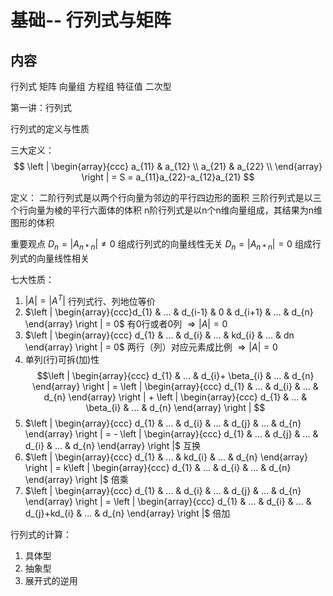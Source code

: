 # 基础-- 行列式与矩阵

## 内容

行列式 矩阵
向量组 方程组
特征值 二次型

第一讲：行列式

行列式的定义与性质

三大定义：
$$
    \left | \begin{array}{ccc}
    a_{11} & a_{12} \\
    a_{21} & a_{22} \\
    \end{array} \right | = S = a_{11}a_{22}-a_{12}a_{21}
$$

定义：
二阶行列式是以两个行向量为邻边的平行四边形的面积
三阶行列式是以三个行向量为棱的平行六面体的体积
n阶行列式是以n个n维向量组成，其结果为n维图形的体积

重要观点
$D_n = |A_{n*n}| \neq 0$ 组成行列式的向量线性无关
$D_n = |A_{n*n}| = 0$ 组成行列式的向量线性相关

七大性质：

1. $|A|=|A^{T}|$ 行列式行、列地位等价
1. $\left | \begin{array}{ccc}d_{1} & ... & d_{i-1} & 0 & d_{i+1} & ... & d_{n} \end{array} \right | = 0$ 有0行或者0列 $\Rightarrow |A| = 0$
1. $\left | \begin{array}{ccc} d_{1} & ... & d_{i} & ... & kd_{i} & ... & dn \end{array} \right | = 0$ 两行（列）对应元素成比例 $\Rightarrow |A| = 0$
1. 单列(行)可拆(加)性 $$\left | \begin{array}{ccc} d_{1} & ... & d_{i}+ \beta_{i} & ... & d_{n} \end{array} \right | = \left | \begin{array}{ccc} d_{1} & ... & d_{i} & ... & d_{n} \end{array} \right | + \left | \begin{array}{ccc} d_{1} & ... & \beta_{i} & ... & d_{n} \end{array} \right | $$
1. $\left | \begin{array}{ccc} d_{1} & ... & d_{i} & ... & d_{j} & ... & d_{n} \end{array} \right | = - \left | \begin{array}{ccc} d_{1} & ... & d_{j} & ... & d_{i} & ... & d_{n} \end{array} \right |$ 互换
1. $\left | \begin{array}{ccc} d_{1} & ... & kd_{i} & ... & d_{n} \end{array} \right | = k\left | \begin{array}{ccc} d_{1} & ... & d_{i} & ... & d_{n} \end{array} \right |$ 倍乘
1. $\left | \begin{array}{ccc} d_{1} & ... & d_{i} & ... & d_{j} & ... & d_{n} \end{array} \right | =  \left | \begin{array}{ccc} d_{1} & ... & d_{i} & ... & d_{j}+kd_{i} & ... & d_{n} \end{array} \right |$ 倍加

行列式的计算：

1. 具体型
1. 抽象型
1. 展开式的逆用
